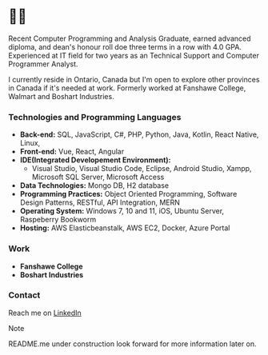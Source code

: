 # :woman_technologist: 

Recent Computer Programming and Analysis Graduate, earned advanced diploma, and dean's honour roll doe three terms in a row with 4.0 GPA. Experienced at IT field for two years as an Technical Support and Computer Programmer Analyst. 

I currently reside in Ontario, Canada but I'm open to explore other provinces in Canada if it's needed at work. Formerly worked at Fanshawe College, Walmart and Boshart Industries.

### Technologies and Programming Languages
- **Back-end:** SQL, JavaScript, C#, PHP, Python, Java, Kotlin, React Native, Linux, 
- **Front-end:** Vue, React, Angular
- **IDE(Integrated Developement Environment):**
  * Visual Studio, Visual Studio Code, Eclipse, Android Studio, Xampp, Microsoft SQL Server, Microsoft Access
- **Data Technologies:** Mongo DB, H2 database
- **Programming Practices:** Object Oriented Programming, Software Design Patterns, RESTful, API Integration, MERN
- **Operating System:** Windows 7, 10 and 11, iOS, Ubuntu Server, Raspeberry Bookworm
- **Hosting:** AWS Elasticbeanstalk, AWS EC2, Docker, Azure Portal


### Work
- **Fanshawe College**
- **Boshart Industries**

### Contact
Reach me on [LinkedIn](https://www.linkedin.com/in/jass-arandia-a30a1772/)

> [!NOTE]
> README.me under construction look forward for more information later on.
